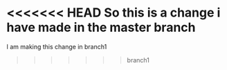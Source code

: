 <<<<<<< HEAD
So this is a change i have made in the master branch
=======
I am making this change in branch1
>>>>>>> branch1
